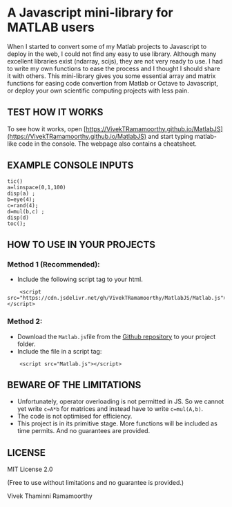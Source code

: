 # A Javascript mini-library for MATLAB users

When I started to convert some of my Matlab projects to Javascript to deploy in the web, I could not find any easy to use library. Although many excellent libraries exist (ndarray, scijs), they are not very ready to use. I had to write my own functions to ease the process and I thought I should share it with others. This mini-library gives you some essential array and matrix functions for easing code convertion from Matlab or Octave to Javascript, or deploy your own scientific computing projects with less pain. 

## TEST HOW IT WORKS
To see how it works, open [https://VivekTRamamoorthy.github.io/MatlabJS](https://VivekTRamamoorthy.github.io/MatlabJS) 
and start typing matlab-like code in the console.
The webpage also contains a cheatsheet.

## EXAMPLE CONSOLE INPUTS 
    tic()
    a=linspace(0,1,100) 
    disp(a) ;
    b=eye(4); 
    c=rand(4); 
    d=mul(b,c) ;
    disp(d)
    toc();


## HOW TO USE IN YOUR PROJECTS
### Method 1 (Recommended):
- Include  the following script tag to your html.     
```
    <script src="https://cdn.jsdelivr.net/gh/VivekTRamamoorthy/MatlabJS/Matlab.js"></script>
```
### Method 2:
- Download the `Matlab.js`file from the [Github repository](https://github.com/VivekTRamamoorthy/MatlabJS) to your project folder.
- Include the file in a script tag:
```
    <script src="Matlab.js"></script>
```

        
## BEWARE OF THE LIMITATIONS
- Unfortunately, operator overloading is not permitted in JS. So we cannot yet write `c=A*b` for matrices and instead have to write `c=mul(A,b)`.
- The code is not optimised for efficiency.
- This project is in its primitive stage. More functions will be included as time permits. And no guarantees are provided.

## LICENSE

MIT License 2.0 

(Free to use without limitations and no guarantee is provided.)

Vivek Thaminni Ramamoorthy

